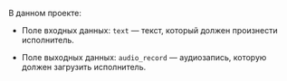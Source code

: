 В данном проекте:

- Поле входных данных: `text` — текст, который должен произнести исполнитель.

- Поле выходных данных: `audio_record` — аудиозапись, которую должен загрузить исполнитель.